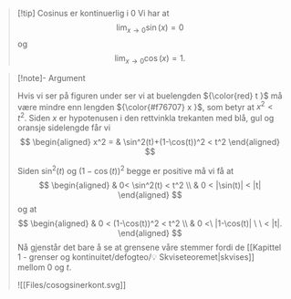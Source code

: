 
> [!tip] Cosinus er kontinuerlig i 0
> Vi har at
> $$\lim_{x\longrightarrow  0}\sin(x) = 0$$ og
> $$\lim_{x\longrightarrow  0}\cos(x) = 1.$$

> [!note]- Argument 
> 
> Hvis vi ser på figuren under ser vi at  buelengden ${\color{red} t }$ må være mindre enn lengden ${\color{#f76707} x }$, som betyr at $x^2 < t^2$. Siden $x$ er hypotenusen i den rettvinkla trekanten med blå, gul og oransje sidelengde får vi
> $$
> \begin{aligned} 
>   x^2  = & \sin^2(t)+(1-\cos(t))^2 < t^2
>   \end{aligned} 
> $$
> 
> Siden $\sin^2(t)$ og $(1-\cos(t))^2$ begge er positive må vi få at
> $$
> \begin{aligned} 
>  & 0< \sin^2(t) < t^2 \\ & 0 < |\sin(t)| < |t| 
>  \end{aligned} 
>  $$
>  og at
>  $$
>  \begin{aligned} 
>    & 0 < (1-\cos(t))^2 < t^2 \\ & 0 <\ |1-\cos(t)| \ \ < |t|.
>    \end{aligned} 
> $$
> Nå gjenstår det bare å se at grensene våre stemmer fordi de [[Kapittel 1 - grenser og kontinuitet/defogteo/💡 Skviseteoremet|skvises]]  mellom $0$ og $t$.
> 
> ![[Files/cosogsinerkont.svg]]
> 
